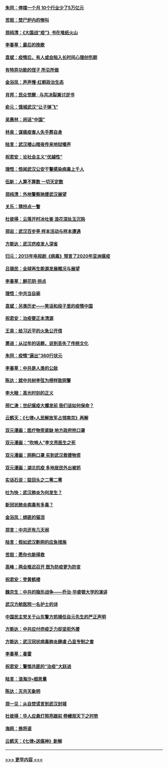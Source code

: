 #### [朱同：停摆一个月 10个行业少了5万亿元](../pages/nsc993/n11904498.md?t=02291802) 
#### [苦胆：焚尸炉内的惨叫](../pages/nsc993/n11904479.md?t=02291802) 
#### [郑纯清：《大国战“疫”》书在堆纸火山](../pages/nsc993/n11904450.md?t=02291802) 
#### [李春草：最后的挽歌](../pages/nsc993/n11904441.md?t=02291802) 
#### [袁斌：疫情后，有人或会陷入长时间心理创伤期](../pages/nsc993/n11901514.md?t=02291802) 
#### [有特异功能的侄子 所见所做](../pages/nsc993/n11901154.md?t=02291802) 
#### [金浴凤：声声慢‧红朝政治生态](../pages/nsc993/n11899553.md?t=02291802) 
#### [肖邦：民众觉醒 · 与共决裂兼讨逆书](../pages/nsc993/n11898435.md?t=02291802) 
#### [俞元：饿城武汉“让子弹飞”](../pages/nsc993/n11898344.md?t=02291802) 
#### [吴惠林：闲话“中国”](../pages/nsc993/n11898182.md?t=02291802) 
#### [林泉：谋瘟疫害人失手葬自身](../pages/nsc993/n11897892.md?t=02291802) 
#### [陆言：武汉楼山暗夜传来地狱嚎声](../pages/nsc993/n11897033.md?t=02291802) 
#### [祝君安：论社会主义“优越性”](../pages/nsc993/n11897005.md?t=02291802) 
#### [理悟：惊闻武汉公安干警感染病毒上千人](../pages/nsc993/n11896947.md?t=02291802) 
#### [伍新：人算不算数 一切天定数](../pages/nsc993/n11893372.md?t=02291802) 
#### [郑纯清：外地警察驰援武汉展望](../pages/nsc993/n11893115.md?t=02291802) 
#### [关乐：猜拐点一瞥](../pages/nsc993/n11893020.md?t=02291802) 
#### [杜彼得：云落开时冰吐鉴 浪花深处玉沉钩](../pages/nsc993/n11892107.md?t=02291802) 
#### [郑岩：武汉百步亭 样本活动与样本遭遇](../pages/nsc993/n11892310.md?t=02291802) 
#### [方能达：武汉疠疫发人深省](../pages/nsc993/n11891376.md?t=02291802) 
#### [归元：2013年电视剧《病毒》预言了2020年亚洲瘟疫](../pages/nsc993/n11891126.md?t=02291802) 
#### [吕锡民：全球再生能源发展概况与展望](../pages/nsc993/n11890613.md?t=02291802) 
#### [李春草：醉花阴·拐点](../pages/nsc993/n11890567.md?t=02291802) 
#### [理悟：中共当自毙](../pages/nsc993/n11890559.md?t=02291802) 
#### [袁斌：另类历史——笑话和段子里的疫情中国](../pages/nsc993/n11889243.md?t=02291802) 
#### [祝君安：治疫要正本清源](../pages/nsc993/n11889085.md?t=02291802) 
#### [王易：给习近平的火急公开信](../pages/nsc993/n11888225.md?t=02291802) 
#### [萧进：从过年的话题，说到丢失了传统文化](../pages/nsc993/n11887732.md?t=02291802) 
#### [朱同：疫情“逼出”360行状元](../pages/nsc993/n11887678.md?t=02291802) 
#### [李春草：中共是人类的公敌](../pages/nsc993/n11887656.md?t=02291802) 
#### [陈达：就中共树李弦为榜样致网警](../pages/nsc993/n11887625.md?t=02291802) 
#### [李大眼：高光时刻的正义](../pages/nsc993/n11887585.md?t=02291802) 
#### [邢仁涛：世纪瘟疫大爆发前 我们该如何保命？](../pages/nsc993/n11887535.md?t=02291802) 
#### [云鹤天：《七律▪人民解放军占领南京》再解](../pages/nsc993/n11887524.md?t=02291802) 
#### [双元漫画：医疗物资紧缺 地方政府抢口罩](../pages/nsc993/n11884744.md?t=02291802) 
#### [双元漫画：“吹哨人”李文亮医生之死](../pages/nsc993/n11884705.md?t=02291802) 
#### [双元漫画：网购口罩 买到武汉救援物资](../pages/nsc993/n11884670.md?t=02291802) 
#### [双元漫画：湖北抗疫 多地居民外出被抓](../pages/nsc993/n11884643.md?t=02291802) 
#### [实话石说：猛回头之二零二零](../pages/nsc993/n11883968.md?t=02291802) 
#### [吐为快：武汉肺炎为何发生？](../pages/nsc993/n11882180.md?t=02291802) 
#### [新冠状肺炎病毒有多毒？](../pages/nsc993/n11881790.md?t=02291802) 
#### [金浴凤：绑匪的猫泪](../pages/nsc993/n11880664.md?t=02291802) 
#### [郑言：中共还有几天闹](../pages/nsc993/n11880645.md?t=02291802) 
#### [陆言：假如武汉断网的应急措施](../pages/nsc993/n11880619.md?t=02291802) 
#### [苦胆：愿你也能得救](../pages/nsc993/n11880601.md?t=02291802) 
#### [高峰：两会推迟召开  既为防疫更为防变](../pages/nsc993/n11879977.md?t=02291802) 
#### [祝君安：登黄鹤楼](../pages/nsc993/n11880583.md?t=02291802) 
#### [魏京生：中共的隐形战争——乔治‧华盛顿大学的演讲](../pages/nsc993/n11879765.md?t=02291802) 
#### [武汉方舱医院一名护士的诗](../pages/nsc993/n11878480.md?t=02291802) 
#### [中国民主党关于山东警方抓捕任自元先生的严正声明](../pages/nsc993/n11877506.md?t=02291802) 
#### [方能达：中共应付疠疫乏力却坚拒外援](../pages/nsc993/n11877497.md?t=02291802) 
#### [方能达：武汉冠状病毒肺炎肆虐 凸显专制之害](../pages/nsc993/n11877475.md?t=02291802) 
#### [李春草：春雷](../pages/nsc993/n11876287.md?t=02291802) 
#### [祝君安：警惕共匪的“治疫”大跃进](../pages/nsc993/n11876084.md?t=02291802) 
#### [陆言：浪淘沙•细思量](../pages/nsc993/n11876071.md?t=02291802) 
#### [陈达：灭共天象明](../pages/nsc993/n11876063.md?t=02291802) 
#### [郑一见：从自焚谎言到武汉封城](../pages/nsc993/n11875621.md?t=02291802) 
#### [杜彼得：华人应悬灯照亮跟前 卷幔观天下之时势](../pages/nsc993/n11874822.md?t=02291802) 
#### [海网：换将谣](../pages/nsc993/n11873712.md?t=02291802) 
#### [云鹤天：《七律▪送瘟神》新解](../pages/nsc993/n11873598.md?t=02291802) 

----
#### [ >>> 更早内容 <<< ](../indexes/nsc993-earlier.md)
